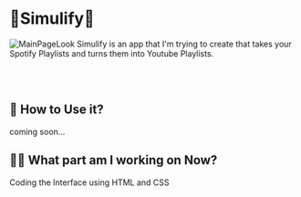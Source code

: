 # 🎵Simulify🎵
![MainPageLook](https://github.com/ismailooli/simulify/assets/121472304/3bb221c2-bd26-44c0-bcbc-f449ed7867fc)
  Simulify is an app that I'm trying to create that takes your
  Spotify Playlists and turns them into Youtube Playlists.

<br>
<br>

## 📱 How to Use it?
  coming soon...

## 👨‍💻 What part am I working on Now?
  Coding the Interface using HTML and CSS
